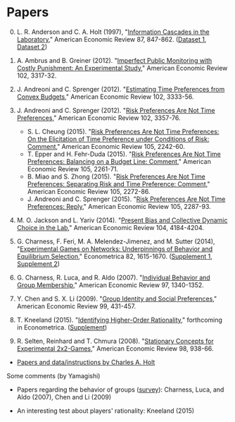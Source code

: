 # Papers

0. L. R. Anderson and C. A. Holt (1997),
   "[Information Cascades in the Laboratory](http://www.jstor.org/stable/2951328),"
   American Economic Review 87, 847-862.
   ([Dataset 1](http://www.people.virginia.edu/~cah2k/casdata.pdf), [Dataset 2](http://www.people.virginia.edu/~cah2k/casdata2.pdf))

0. A. Ambrus and B. Greiner (2012).
   "[Imperfect Public Monitoring with Costly Punishment: An Experimental Study](https://www.aeaweb.org/articles.php?doi=10.1257/aer.102.7.3317),"
   American Economic Review 102, 3317-32.

0. J. Andreoni and C. Sprenger (2012).
   "[Estimating Time Preferences from Convex Budgets](https://www.aeaweb.org/articles.php?doi=10.1257/aer.102.7.3333),"
   American Economic Review 102, 3333-56.

0. J. Andreoni and C. Sprenger (2012).
   "[Risk Preferences Are Not Time Preferences](https://www.aeaweb.org/articles.php?doi=10.1257/aer.102.7.3357),"
   American Economic Review 102, 3357-76.
   * S. L. Cheung (2015).
     "[Risk Preferences Are Not Time Preferences: On the Elicitation of Time Preference under Conditions of Risk: Comment](https://www.aeaweb.org/articles.php?doi=10.1257/aer.20120946),"
     American Economic Review 105, 2242-60.
   * T. Epper and H. Fehr-Duda (2015).
     "[Risk Preferences Are Not Time Preferences: Balancing on a Budget Line: Comment](https://www.aeaweb.org/articles.php?doi=10.1257/aer.20130420),"
     American Economic Review 105, 2261-71.
   * B. Miao and S. Zhong (2015).
     "[Risk Preferences Are Not Time Preferences: Separating Risk and Time Preference: Comment](https://www.aeaweb.org/articles.php?doi=10.1257/aer.20131183),"
     American Economic Review 105, 2272-86.
   * J. Andreoni and C. Sprenger (2015).
     "[Risk Preferences Are Not Time Preferences: Reply](https://www.aeaweb.org/articles.php?doi=10.1257/aer.20150311&fnd=s),"
     American Economic Review 105, 2287-93.

0. M. O. Jackson and L. Yariv (2014).
   "[Present Bias and Collective Dynamic Choice in the Lab](https://www.aeaweb.org/articles.php?doi=10.1257/aer.104.12.4184),"
   American Economic Review 104, 4184-4204.

0. G. Charness, F. Feri, M. A. Melendez-Jimenez, and M. Sutter (2014),
   "[Experimental Games on Networks: Underpinnings of Behavior and Equilibrium Selection](http://onlinelibrary.wiley.com/doi/10.3982/ECTA11781/abstract),"
   Econometrica 82, 1615-1670.
   ([Supplement 1](https://www.econometricsociety.org/content/supplement-experimental-games-networks-underpinnings-behavior-and-equilibrium-selection-0),
   [Supplement 2](https://www.econometricsociety.org/content/supplement-experimental-games-networks-underpinnings-behavior-and-equilibrium-selection))

0. G. Charness, R. Luca, and R. Aldo (2007).
   "[Individual Behavior and Group Membership](https://www.aeaweb.org/articles.php?doi=10.1257/aer.97.4.1340),"
   American Economic Review 97, 1340-1352.

0. Y. Chen and S. X. Li (2009).
   "[Group Identity and Social Preferences](https://www.aeaweb.org/articles.php?doi=10.1257/aer.99.1.431),"
   American Economic Review 99, 431-457.

0. T. Kneeland (2015).
   "[Identifying Higher-Order Rationality](http://terri.microeconomics.ca/research/hor.pdf),"
   forthcoming in Econometrica.
   ([Supplement](https://www.econometricsociety.org/content/supplement-identifying-higher-order-rationality))

0. R. Selten, Reinhard and T. Chmura (2008).
   "[Stationary Concepts for Experimental 2x2-Games](https://www.aeaweb.org/articles.php?doi=10.1257/aer.98.3.938),"
   American Economic Review 98, 938-66.

* [Papers and data/instructions by Charles A. Holt](http://people.virginia.edu/~cah2k/datapage.html)

Some comments (by Yamagishi)

* Papers regarding the behavior of groups
  ([survey](https://www.aeaweb.org/articles.php?doi=10.1257/jep.26.3.157)):
   Charness, Luca, and Aldo (2007), Chen and Li (2009)

* An interesting test about players' rationality:
  Kneeland (2015)
